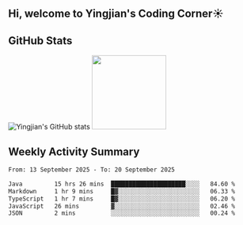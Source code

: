 ## Hi, welcome to Yingjian's Coding Corner☀️

## GitHub Stats
![Yingjian's GitHub stats](https://github-readme-stats.vercel.app/api?username=BigBigBai&show_icons=true&hide=stars,issues&hide_border=true&theme=merko&bg_color=00000000)
<img height="150em" src="https://github-readme-stats.vercel.app/api/top-langs/?username=BigBigBai&layout=compact&hide_border=true&theme=merko&bg_color=00000000"/>

## Weekly Activity Summary

<!--START_SECTION:waka-->

```txt
From: 13 September 2025 - To: 20 September 2025

Java         15 hrs 26 mins  █████████████████████░░░░   84.60 %
Markdown     1 hr 9 mins     █▓░░░░░░░░░░░░░░░░░░░░░░░   06.33 %
TypeScript   1 hr 7 mins     █▓░░░░░░░░░░░░░░░░░░░░░░░   06.20 %
JavaScript   26 mins         ▓░░░░░░░░░░░░░░░░░░░░░░░░   02.46 %
JSON         2 mins          ░░░░░░░░░░░░░░░░░░░░░░░░░   00.24 %
```

<!--END_SECTION:waka-->


